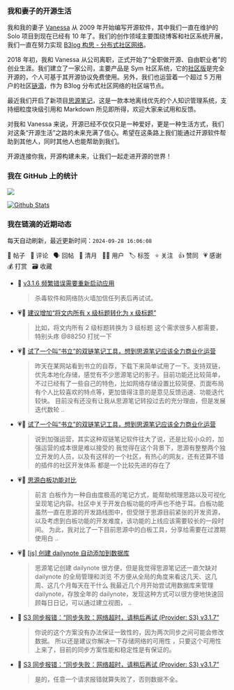 ### 我和妻子的开源生活

我和我的妻子 [Vanessa](https://github.com/Vanessa219) 从 2009 年开始编写开源软件，其中我们一直在维护的 Solo 项目到现在已经有 10 年了。我们的创作领域主要围绕博客和社区系统开展，我们一直在努力实现 [B3log 构思 - 分布式社区网络](https://ld246.com/article/1546941897596)。

2018 年初，我和 Vanessa 从公司离职，正式开始了“全职做开源、自由职业者”的创业生涯。我们建立了一家公司，主要产品是 Sym 社区系统，它的[社区版](https://github.com/88250/symphony)是完全开源的，个人可基于其开源协议免费使用。另外，我们也运营着一个超过 5 万用户的社区[链滴](https://ld246.com)，作为 B3log 分布式社区网络的社区端节点。

最近我们开启了新项目[思源笔记](https://github.com/siyuan-note/siyuan)，这是一款本地离线优先的个人知识管理系统，支持细粒度块级引用和 Markdown 所见即所得，欢迎大家来试用和反馈。

对我和 Vanessa 来说，开源已经不仅仅只是一种爱好，更是一种生活方式，我们对这条“开源生活”之路的未来充满了信心。希望在这条路上我们能通过开源软件帮助到其他人，同时其他人也能帮助到我们。

开源连接你我，开源构建未来，让我们一起走进开源的世界！

### 我在 GitHub 上的统计

<a title="Hits" target="_blank" href="https://github.com/88250/88250"><img src="https://hits.b3log.org/88250/88250.svg"></a>

[![Github Stats](https://github-readme-stats.vercel.app/api?username=88250&theme=tokyonight&show_icons=true)](https://github.com/88250)

<!--events start -->

### 我在链滴的近期动态

每天自动刷新，最近更新时间：`2024-09-28 16:06:08`

📝 帖子 &nbsp; 💬 评论 &nbsp; 🗣 回帖 &nbsp; 🌙 清月 &nbsp; 👨‍💻 用户 &nbsp; 🏷️ 标签 &nbsp; ⭐️ 关注 &nbsp; 👍 赞同 &nbsp; 💗 感谢 &nbsp; 💰 打赏 &nbsp; 🗃 收藏

* 💬 [v3.1.6 频繁错误需要重新启动应用](https://ld246.com/article/1727493831975/comment/1727496791275#comments)

  > 杀毒软件和网络防火墙加信任列表后再试试。
* 💗📝 [建议增加“将文内所有 x 级标题转化为 x 级标题”](https://ld246.com/article/1726880977052)

  > 比如，将文内所有 2 级标题转换为 3 级标题 这个需求很多人都需要，特别头疼 @88250 打扰一下
* 💗📝 [试了一个叫“书立”的双链笔记工具，想到思源笔记应该全力商业化运营](https://ld246.com/article/1727403994468)

  > 昨天在某网站看到书立的自荐，下载下来简单试用了一下。支持双链，优先本地化存储，感觉有不少思源笔记的影子。目前功能还比较简单，不过已经有了一些自己的特色，比如网络存储设置比较简便、页面布局有个人比较喜欢的特点等，更加值得注意的是意见反馈迅速、功能迭代较快。 目前没有还没有让我从思源笔记转投过去的充分理由，但是发展迭代数轮 ..
* 💗💬 [试了一个叫“书立”的双链笔记工具，想到思源笔记应该全力商业化运营](https://ld246.com/article/1727403994468/comment/1727453955068#comments)

  > 说到加强运营，其实这种双链笔记软件往大了说，还是比较小众的，加强运营的成本很是难以接受的 我觉得在这个背景下，思源有整整两个独立开发的人员，以及有这样的一个社区，有热心的网友，还有还算不错的插件的社区开发体系 都是一个比较先进的存在了
* 💗📝 [思源白板功能对比](https://ld246.com/article/1727431747111)

  > 前言 白板作为一种自由度极高的笔记方式，能帮助梳理思路以及可视化呈现笔记内容。社区中关于开发白板功能的呼声也不绝于耳。白板功能虽然一直在思源的开发路线图中，但受限于思源目前紧张的开发资源，以及考虑到白板功能的开发难度，该功能的上线应该需要较长的一段时间。 为此，我对比了一下目前思源中的白板工具，分享给需要在过渡期使用白 ..
* 💗📝 [[js] 创建 dailynote 自动添加到数据库](https://ld246.com/article/1727358874893)

  > 思源笔记创建 dailynote 很方便，但是我觉得思源笔记还一直欠缺对 dailynote 的全局管理和浏览 不方便从全局的角度来看这几天、这几周、这几个月每天在干什么 我最近几个月开始尝试用数据库来管理 dailynote，存放全年的 dailynote，发现这种方式可以很方便地快速回顾每日日记，可以通过建立视图， ..
* 💬 [S3 同步报错：“同步失败：网络超时，请稍后再试 (Provider: S3) v3.1.7”](https://ld246.com/article/1727316951318/comment/1727347943324#comments)

  > 你说的这个方案没有办法保证一致性的，因为两次同步之间可能会修改数据。 所以还是建议你解决一下存储网络的可用性 ，只要这个可用性上来了，目前的同步方案性能和稳定性是有保证的。
* 💬 [S3 同步报错：“同步失败：网络超时，请稍后再试 (Provider: S3) v3.1.7”](https://ld246.com/article/1727316951318/comment/1727337021637#comments)

  > 是的，任意一个请求报错就算失败了，否则数据不全。


<!--events end -->
